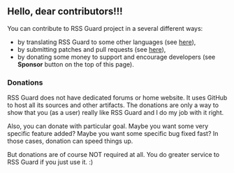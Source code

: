 ## Hello, dear contributors!!!

You can contribute to RSS Guard project in a several different ways:

- by translating RSS Guard to some other languages (see [here](https://github.com/martinrotter/rssguard/wiki#localizations)),
- by submitting patches and pull requests (see [here](https://github.com/martinrotter/rssguard/pulls)),
- by donating some money to support and encourage developers (see **Sponsor** button on the top of this page).

### Donations
RSS Guard does not have dedicated forums or home website. It uses GitHub to host all its sources and other artifacts. The donations are only a way to show that you (as a user) really like RSS Guard and I do my job with it right.

Also, you can donate with particular goal. Maybe you want some very specific feature added? Maybe you want some specific bug fixed fast? In those cases, donation can speed things up.

But donations are of course NOT required at all. You do greater service to RSS Guard if you just use it. :)
